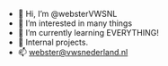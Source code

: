 - 👋 Hi, I’m @websterVWSNL
- 👀 I’m interested in many things
- 🌱 I’m currently learning EVERYTHING!
- 💞️ Internal projects.
- 📫 webster@vwsnederland.nl
<!---
websterVWSNL/websterVWSNL is a ✨ special ✨ repository because its `README.md` (this file) appears on your GitHub profile.
You can click the Preview link to take a look at your changes.
--->

